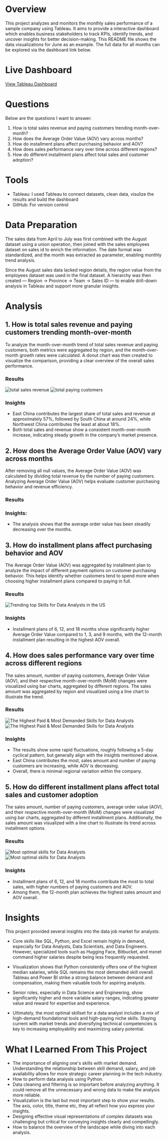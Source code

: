 # Overview
This project analyzes and monitors the monthly sales performance of a sample company using Tableau. It aims to provide a interactive dashboard which enables business stakeholders to track KPIs, identify trends, and uncover insights for better decision-making. This README file shows the data visualizations for June as an example. The full data for all months can be explored via the dashboard link below.

# Live Dashboard
[View Tableau Dashboard](https://public.tableau.com/app/profile/ziang.liu5667/viz/salestransactiondata/MonthlySalesDataMonitoring)


# Questions
Below are the questions I want to answer:
1. How is total sales revenue and paying customers trending month-over-month? 
2. How does the Average Order Value (AOV) vary across months?
3. How do installment plans affect purchasing behavior and AOV?
4. How does sales performance vary over time across different regions?
5. How do different installment plans affect total sales and customer adoption?

# Tools
- Tableau: I used Tableau to connect datasets, clean data, visulize the results and build the dashboard
- GitHub: For version control

# Data Preparation

The sales data from April to July was first combined with the August dataset using a union operation, then joined with the sales employees dataset on sales id to enrich the information. The date format was standardized, and the month was extracted as parameter, enabling monthly trend analysis.

Since the August sales data lacked region details, the region value from the employees dataset was used in the final dataset. A hierarchy was then created — Region → Province → Team → Sales ID — to enable drill-down analysis in Tableau and support more granular insights.

# Analysis

## 1. How is total sales revenue and paying customers trending month-over-month


To analyze the month-over-month trend of total sales revenue and paying customers, both metrics were aggregated by region, and the month-over-month growth rates were calculated. A donut chart was then created to visualize the comparison, providing a clear overview of the overall sales performance.

### Results

![total sales revenue](Images/salesamount.png)
![total paying customers](Images/payingcustomer.png)

### Insights
- East China contributes the largest share of total sales and revenue at approximately 57%, followed by South China at around 24%, while Northwest China contributes the least at about 18%.
- Both total sales and revenue show a consistent month-over-month increase, indicating steady growth in the company’s market presence.


## 2. How does the Average Order Value (AOV) vary across months

After removing all null values, the Average Order Value (AOV) was calculated by dividing total revenue by the number of paying customers. Analyzing Average Order Value (AOV) helps evaluate customer purchasing behavior and revenue efficiency.

### Results

### Insights:
- The analysis shows that the average order value has been steadily decreasing over the months.


## 3. How do installment plans affect purchasing behavior and AOV

The Average Order Value (AOV) was aggregated by installment plan to analyze the impact of different payment options on customer purchasing behavior. This helps identify whether customers tend to spend more when choosing higher installment plans compared to paying in full.

### Results
![Trending top Skills for Data Analysts in the US](Project/Images/Skill_Trend_DA.png)

### Insights
- Installment plans of 6, 12, and 18 months show significantly higher Average Order Value compared to 1, 3, and 9 months, with the 12-month installment plan resulting in the highest AOV overall.


## 4. How does sales performance vary over time across different regions
The sales amount, number of paying customers, Average Order Value (AOV), and their respective month-over-month (MoM) changes were visualized using bar charts, aggregated by different regions. The sales amount was aggregated by region and visualized using a line chart to illustrate the trend.

### Results
![The Highest Paid & Most Demanded Skills for Data Analysts](Project/Images/HighestPaid_MostDemandedSkills.png)
![The Highest Paid & Most Demanded Skills for Data Analysts](Project/Images/HighestPaid_MostDemandedSkills.png)

### Insights
- The results show some rapid fluctuations, roughly following a 5-day cyclical pattern, but generally align with the insights mentioned above.
- East China contributes the most, sales amount and number of paying customers are increasing, while AOV is decreasing.
- Overall, there is minimal regional variation within the company.

  
## 5. How do different installment plans affect total sales and customer adoption
The sales amount, number of paying customers, average order value (AOV), and their respective month-over-month (MoM) changes were visualized using bar charts, aggregated by different installment plans. Additionally, the sales amount was visualized with a line chart to illustrate its trend across installment options.

### Results

![Most optimal skills for Data Analysts](Project/Images/Optimal_Skill.png)
![Most optimal skills for Data Analysts](Project/Images/Optimal_Skill.png)

### Insights
- Installment plans of 6, 12, and 18 months contribute the most to total sales, with higher numbers of paying customers and AOV.
- Among them, the 12-month plan achieves the highest sales amount and AOV overall.


# Insights

This project provided several insights into the data job market for analysts:

- Core skills like SQL, Python, and Excel remain highly in demand, especially for Data Analysts, Data Scientists, and Data Engineers. However, specialized tools such as Hugging Face, Bitbucket, and mxnet command higher salaries despite being less frequently requested.

- Visualization shows that Python consistently offers one of the highest median salaries, while SQL remains the most demanded skill overall. Tableau and Power BI strike a strong balance between demand and compensation, making them valuable tools for aspiring analysts.

- Senior roles, especially in Data Science and Engineering, show significantly higher and more variable salary ranges, indicating greater value and reward for expertise and experience.

- Ultimately, the most optimal skillset for a data analyst includes a mix of high-demand foundational tools and high-paying niche skills. Staying current with market trends and diversifying technical competencies is key to increasing employability and maximizing salary potential.

# What I Learned From This Project
- The importance of aligning one's skills with market demand. Understanding the relationship between skill demand, salary, and job availability allows for more strategic career planning in the tech industry.
- How to perform data analysis using Python.
- Data cleaning and filtering is so important before analyzing anything. It could remove all the unnecessary and wrong data to make the analysis more reliable.
- Visualization is the last but most important step to show your results. The axis, color, title, theme etc, they all reflect how you express your insights.
- Designing effective visual representations of complex datasets was challenging but critical for conveying insights clearly and compellingly.
- How to balance the overview of the landscape while diving into each analysis.
